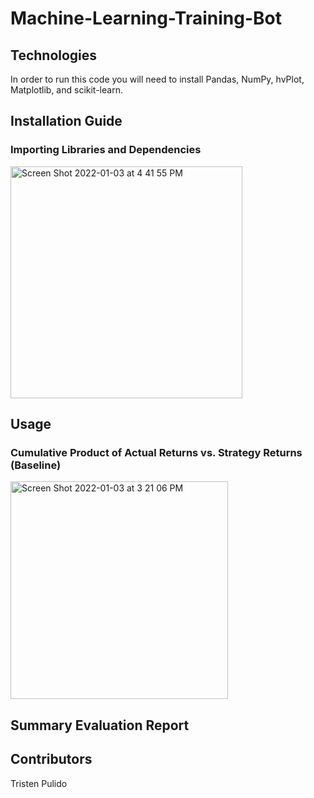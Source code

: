 # Machine-Learning-Training-Bot

## Technologies
In order to run this code you will need to install Pandas, NumPy, hvPlot, Matplotlib, and scikit-learn.

## Installation Guide
### Importing Libraries and Dependencies
<img width="371" alt="Screen Shot 2022-01-03 at 4 41 55 PM" src="https://user-images.githubusercontent.com/89439442/147995110-082efca8-9f05-42eb-9a36-ef54eaa23ad1.png">

## Usage
### Cumulative Product of Actual Returns vs. Strategy Returns (Baseline)
<img width="348" alt="Screen Shot 2022-01-03 at 3 21 06 PM" src="https://user-images.githubusercontent.com/89439442/147990772-0e614736-9318-4acc-852e-4e59423416ad.png">

## Summary Evaluation Report

## Contributors
Tristen Pulido
